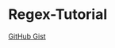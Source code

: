 # Regex-Tutorial

[GitHub Gist](https://gist.github.com/Nickhyman465/a332eb215fede4d059115c972f7a27e8)
